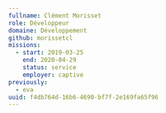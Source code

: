 ```yaml
---
fullname: Clément Morisset
role: Développeur
domaine: Développement
github: morissetcl
missions:
  - start: 2019-03-25
    end: 2020-04-29
    status: service
    employer: captive
previously:
  - eva
uuid: f4db764d-16b6-4690-bf7f-2e169fa65f96
---
```

